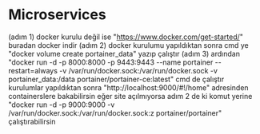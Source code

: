 # Microservices
(adım 1) docker kurulu değil ise "https://www.docker.com/get-started/" buradan docker indir
(adım 2) docker kurulumu yapıldıktan sonra cmd ye "docker volume create portainer_data" yazıp çalıştır
(adım 3) ardından "docker run -d -p 8000:8000 -p 9443:9443 --name portainer --restart=always -v /var/run/docker.sock:/var/run/docker.sock -v portainer_data:/data portainer/portainer-ce:latest" cmd de çalıştır 
kurulumlar yapıldıktan sonra "http://localhost:9000/#!/home" adresinden containerslere bakabilirsin 
eğer site açılmıyorsa adım 2 de ki komut yerine "docker run -d -p 9000:9000 -v /var/run/docker.sock:/var/run/docker.sock:z portainer/portainer" çalıştırabilirsin
